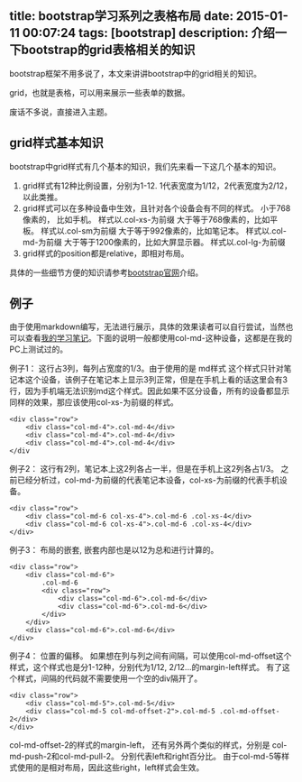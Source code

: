 title: bootstrap学习系列之表格布局
date: 2015-01-11 00:07:24
tags: [bootstrap]
description: 介绍一下bootstrap的grid表格相关的知识
----------------

bootstrap框架不用多说了，本文来讲讲bootstrap中的grid相关的知识。

grid，也就是表格，可以用来展示一些表单的数据。

废话不多说，直接进入主题。 

## grid样式基本知识 ##

bootstrap中grid样式有几个基本的知识，我们先来看一下这几个基本的知识。

1. grid样式有12种比例设置，分别为1-12.  1代表宽度为1/12，2代表宽度为2/12，以此类推。
2. grid样式可以在多种设备中生效，且针对各个设备会有不同的样式。
	小于768像素的， 比如手机。 样式以.col-xs-为前缀
	大于等于768像素的，比如平板。 样式以.col-sm为前缀
    大于等于992像素的，比如笔记本。 样式以.col-md-为前缀
    大于等于1200像素的，比如大屏显示器。 样式以.col-lg-为前缀
3. grid样式的position都是relative，即相对布局。

具体的一些细节方便的知识请参考[bootstrap官网](http://getbootstrap.com/css/#grid-options)介绍。

## 例子 ##

由于使用markdown编写，无法进行展示，具体的效果读者可以自行尝试，当然也可以查看[我的学习笔记](https://github.com/fangjian0423/ReadingNotes/blob/master/bootstrap/grid/grid.html)。下面的说明一般都使用col-md-这种设备，这都是在我的PC上测试过的。

例子1：
这行占3列，每列占宽度的1/3。由于使用的是 md样式 这个样式只针对笔记本这个设备，该例子在笔记本上显示3列正常，但是在手机上看的话这里会有3行，因为手机端无法识别md这个样式。因此如果不区分设备，所有的设备都显示同样的效果，那应该使用col-xs-为前缀的样式。

	<div class="row">
        <div class="col-md-4">.col-md-4</div>
        <div class="col-md-4">.col-md-4</div>
        <div class="col-md-4">.col-md-4</div>
	</div
    
例子2：
这行有2列，笔记本上这2列各占一半，但是在手机上这2列各占1/3。 之前已经分析过，col-md-为前缀的代表笔记本设备，col-xs-为前缀的代表手机设备。
    
    <div class="row">
        <div class="col-md-6 col-xs-4">.col-md-6 .col-xs-4</div>
        <div class="col-md-6 col-xs-4">.col-md-6 .col-xs-4</div>
    </div>
    
例子3：
布局的嵌套, 嵌套内部也是以12为总和进行计算的。

	<div class="row">
        <div class="col-md-6">
            .col-md-6
            <div class="row">
                <div class="col-md-6">.col-md-6</div>
                <div class="col-md-6">.col-md-6</div>
            </div>
        </div>
        <div class="col-md-6">.col-md-6</div>
    </div>

例子4：
位置的偏移。 如果想在列与列之间有间隔，可以使用col-md-offset这个样式，这个样式也是分1-12种，分别代为1/12, 2/12...的margin-left样式。 有了这个样式，间隔的代码就不需要使用一个空的div隔开了。

	<div class="row">
        <div class="col-md-5">.col-md-5</div>
        <div class="col-md-5 col-md-offset-2">.col-md-5 .col-md-offset-2</div>
    </div>
    
col-md-offset-2的样式的margin-left， 还有另外两个类似的样式，分别是 col-md-push-2和col-md-pull-2。 分别代表left和right百分比。 由于col-md-5等样式使用的是相对布局，因此这些right，left样式会生效。














